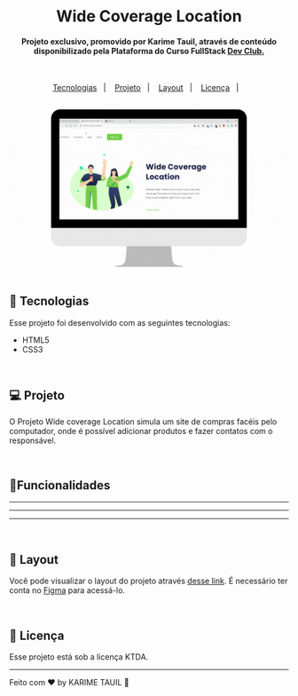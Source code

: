<h1 align="center"> Wide Coverage Location </h1>

 <h4 align="center"> Projeto exclusivo, promovido por Karime Tauil, através de conteúdo disponibilizado pela Plataforma do Curso FullStack <a href="https://rodolfomori.com.br/devclub" target="_blank"> Dev Club. </a> </h4>

<br>

<p align="center">
  <a href="#-tecnologias">Tecnologias</a>&nbsp;&nbsp;&nbsp;|&nbsp;&nbsp;&nbsp;
  <a href="#-projeto">Projeto</a>&nbsp;&nbsp;&nbsp;|&nbsp;&nbsp;&nbsp;
  <a href="#-layout">Layout</a>&nbsp;&nbsp;&nbsp;|&nbsp;&nbsp;&nbsp;
  <a href="#memo-licença">Licença</a>&nbsp;&nbsp;&nbsp;|&nbsp;&nbsp;&nbsp;
</p>

<br>

  <div align="center">
    <img src="https://github.com/karimetauil/3-PROJETO-WIDE-COVERAGE/blob/main/captura%20de%20tela/Projeto%20Wide%20Coverage.gif?raw=true"
         width="600px">
  </div>

<br>

## 🚀 Tecnologias

Esse projeto foi desenvolvido com as seguintes tecnologias:

  - HTML5
  - CSS3
  
  <br>

## 💻 Projeto

O Projeto Wide coverage Location simula um site de compras facéis pelo computador, onde é possível adicionar produtos e fazer contatos com o responsável.

 <br>
 
## 🚩Funcionalidades

- ----------------
- ---------------------
- ---------------------------

 <br>

## 🔖 Layout

Você pode visualizar o layout do projeto através [desse link](--------------------------). É necessário ter conta no [Figma](https://figma.com) para acessá-lo.

 <br>

## :memo: Licença

Esse projeto está sob a licença KTDA.

---

Feito com ♥ by KARIME TAUIL :wave:   
